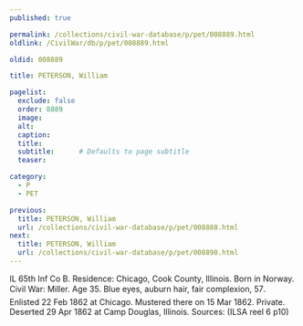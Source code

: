 ```yaml
---
published: true

permalink: /collections/civil-war-database/p/pet/008889.html
oldlink: /CivilWar/db/p/pet/008889.html

oldid: 008889

title: PETERSON, William

pagelist:
  exclude: false
  order: 8889
  image: 
  alt:
  caption:
  title:
  subtitle:      # Defaults to page subtitle
  teaser:

category: 
  - P 
  - PET

previous:
  title: PETERSON, William
  url: /collections/civil-war-database/p/pet/008888.html  
next:
  title: PETERSON, William
  url: /collections/civil-war-database/p/pet/008890.html   
---
```

IL 65th Inf Co B. Residence: Chicago, Cook County, Illinois. Born in Norway. Civil War: Miller. Age 35. Blue eyes, auburn hair, fair complexion, 5&#146;7&#148;. Enlisted 22 Feb 1862 at Chicago. Mustered there on 15 Mar 1862. Private. Deserted 29 Apr 1862 at Camp Douglas, Illinois. Sources: (ILSA reel 6 p10)